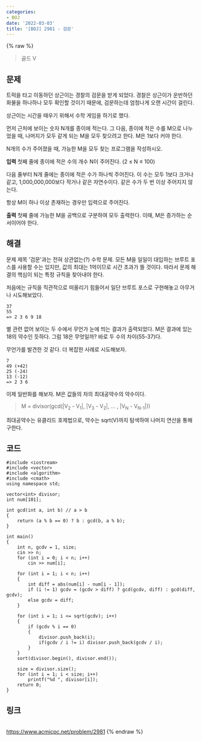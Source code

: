 ```yaml
---
categories:
- BOJ
date: '2022-03-03'
title: '[BOJ] 2981 - 검문'
---
```


{% raw %}
>골드 V

## 문제
트럭을 타고 이동하던 상근이는 경찰의 검문을 받게 되었다. 경찰은 상근이가 운반하던 화물을 하나하나 모두 확인할 것이기 때문에, 검문하는데 엄청나게 오랜 시간이 걸린다.

상근이는 시간을 때우기 위해서 수학 게임을 하기로 했다.

먼저 근처에 보이는 숫자 N개를 종이에 적는다. 그 다음, 종이에 적은 수를 M으로 나누었을 때, 나머지가 모두 같게 되는 M을 모두 찾으려고 한다. M은 1보다 커야 한다.

N개의 수가 주어졌을 때, 가능한 M을 모두 찾는 프로그램을 작성하시오.

**입력**
첫째 줄에 종이에 적은 수의 개수 N이 주어진다. (2 ≤ N ≤ 100)

다음 줄부터 N개 줄에는 종이에 적은 수가 하나씩 주어진다. 이 수는 모두 1보다 크거나 같고, 1,000,000,000보다 작거나 같은 자연수이다. 같은 수가 두 번 이상 주어지지 않는다.

항상 M이 하나 이상 존재하는 경우만 입력으로 주어진다.

**출력**
첫째 줄에 가능한 M을 공백으로 구분하여 모두 출력한다. 이때, M은 증가하는 순서이어야 한다.

##  해결
문제 제목 '검문'과는 전혀 상관없는(?) 수학 문제. 모든 M을 일일이 대입하는 브루트 포스를 사용할 수는 있지만, 값의 최대는 1억이므로 시간 초과가 뜰 것이다. 따라서 문제 해결의 핵심이 되는 특정 규칙을 찾아내야 한다.

처음에는 규칙을 직관적으로 떠올리기 힘들어서 일단 브루트 포스로 구현해놓고 아무거나 시도해보았다.
```
37
55
=> 2 3 6 9 18
```
별 관련 없어 보이는 두 수에서 무언가 눈에 띄는 결과가 출력되었다. M은 결과에 있는 18의 약수인 듯하다. 그럼 18은 무엇일까? 바로 두 수의 차이(55-37)다.

무언가를 발견한 것 같다. 더 복잡한 사례로 시도해보자.
```
7
49 (+42)
25 (-24)
13 (-12)
=> 2 3 6
```
이제 일반화를 해보자. M은 값들의 차의 최대공약수의 약수이다.
> M = divisor(gcd(|V<sub>2</sub> - V<sub>1</sub>|, |V<sub>3</sub> - V<sub>2</sub>|, ... , |V<sub>N</sub> - V<sub>N-1</sub>|))<br>

최대공약수는 유클리드 호제법으로, 약수는 sqrt(V)까지 탐색하여 나머지 연산을 통해 구한다.

## 코드
```
#include <iostream>
#include <vector>
#include <algorithm>
#include <cmath>
using namespace std;

vector<int> divisor;
int num[101];

int gcd(int a, int b) // a > b
{
	return (a % b == 0) ? b : gcd(b, a % b);
}

int main()
{
	int n, gcdv = 1, size;
	cin >> n;
	for (int i = 0; i < n; i++)
		cin >> num[i];

	for (int i = 1; i < n; i++)
	{
		int diff = abs(num[i] - num[i - 1]);
		if (i != 1) gcdv = (gcdv > diff) ? gcd(gcdv, diff) : gcd(diff, gcdv);
		else gcdv = diff;
	}

	for (int i = 1; i <= sqrt(gcdv); i++)
	{
		if (gcdv % i == 0)
		{
			divisor.push_back(i);
			if(gcdv / i != i) divisor.push_back(gcdv / i);
		}
	}
	sort(divisor.begin(), divisor.end());

	size = divisor.size();
	for (int i = 1; i < size; i++)
		printf("%d ", divisor[i]);
	return 0;
}
```

## 링크
<br>https://www.acmicpc.net/problem/2981
{% endraw %}